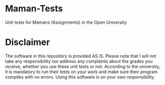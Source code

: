 # Maman-Tests
Unit tests for Mamans (Assignments) in the Open University

# Disclaimer
The software in this repository is provided AS IS. Please note that I will not take any responsibility nor address any complaints about the grades you receive, whether you use these unit tests or not. According to the university, it is mandatory to run their tests on your work and make sure their program compiles with no errors. Using this software is on your own responsibility. 

